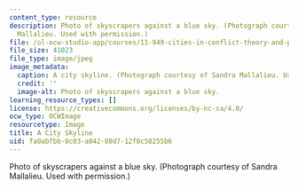```yaml
---
content_type: resource
description: Photo of skyscrapers against a blue sky. (Photograph courtesy of Sandra
  Mallalieu. Used with permission.)
file: /ol-ocw-studio-app/courses/11-949-cities-in-conflict-theory-and-practice-fall-2003/fa0abfbb0c03a04280d712f0c58255b6_11-949f03.jpg
file_size: 41023
file_type: image/jpeg
image_metadata:
  caption: A city skyline. (Photograph courtesy of Sandra Mallalieu. Used with permission.)
  credit: ''
  image-alt: Photo of skyscrapers against a blue sky.
learning_resource_types: []
license: https://creativecommons.org/licenses/by-nc-sa/4.0/
ocw_type: OCWImage
resourcetype: Image
title: A City Skyline
uid: fa0abfbb-0c03-a042-80d7-12f0c58255b6
---
```

Photo of skyscrapers against a blue sky. (Photograph courtesy of Sandra Mallalieu. Used with permission.)